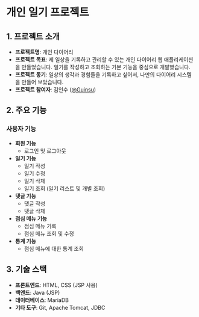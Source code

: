 # 개인 일기 프로젝트

## 1. 프로젝트 소개
- **프로젝트명**: 개인 다이어리 
- **프로젝트 목표**: 제 일상을 기록하고 관리할 수 있는 개인 다이어리 웹 애플리케이션을 만들었습니다. 일기를 작성하고 조회하는 기본 기능을 중심으로 개발했습니다.
- **프로젝트 동기**: 일상의 생각과 경험들을 기록하고 싶어서, 나만의 다이어리 시스템을 만들어 보았습니다.
- **프로젝트 참여자**: 김인수 ([@Guinsu](https://github.com/Guinsu))

## 2. 주요 기능
### 사용자 기능
- **회원 기능**
  - 로그인 및 로그아웃
- **일기 기능**
  - 일기 작성
  - 일기 수정
  - 일기 삭제
  - 일기 조회 (일기 리스트 및 개별 조회)
- **댓글 기능**
  - 댓글 작성
  - 댓글 삭제
- **점심 메뉴 기능**
  - 점심 메뉴 기록
  - 점심 메뉴 조회 및 수정
- **통계 기능**
  - 점심 메뉴에 대한 통계 조회

## 3. 기술 스택
- **프론트엔드**: HTML, CSS (JSP 사용)
- **백엔드**: Java (JSP)
- **데이터베이스**: MariaDB
- **기타 도구**: Git, Apache Tomcat, JDBC
